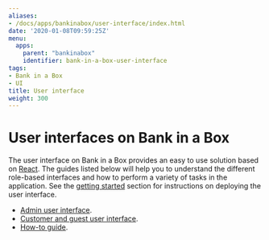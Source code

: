 ```yaml
---
aliases:
- /docs/apps/bankinabox/user-interface/index.html
date: '2020-01-08T09:59:25Z'
menu:
  apps:
    parent: "bankinabox"
    identifier: bank-in-a-box-user-interface
tags:
- Bank in a Box
- UI
title: User interface
weight: 300
---
```


# User interfaces on Bank in a Box

The user interface on Bank in a Box provides an easy to use solution based on [React](https://reactjs.org/). The guides listed below will help you to understand the different role-based interfaces and how to perform a variety of tasks in the application. See the [getting started](../../../../en/apps/bankinabox/getting-started.html#service-endpoints-display-logs-and-exec-into-container) section for instructions on deploying the user interface.

* [Admin user interface](../../../../en/apps/bankinabox/user-interface/admin-ui-guide.md).
* [Customer and guest user interface](../../../../en/apps/bankinabox/user-interface/customer-ui-guide.md).
* [How-to guide](../../../../en/apps/bankinabox/user-interface/how-to.md).
